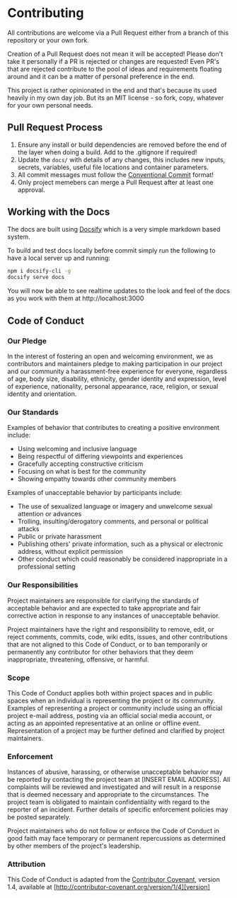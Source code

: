# Contributing

All contributions are welcome via a Pull Request either from a branch of this repository or your own fork.

Creation of a Pull Request does not mean it will be accepted! Please don't take it personally if a PR is 
rejected or changes are requested! Even PR's that are rejected contribute to the pool of ideas and 
requirements floating around and it can be a matter of personal preference in the end. 

This project is rather opinionated in the end and that's because its used heavily in my own day job. 
But its an MIT license - so fork, copy, whatever for your own personal needs.

## Pull Request Process

1. Ensure any install or build dependencies are removed before the end of the layer when doing a 
   build. Add to the .gitignore if required!
2. Update the `docs/` with details of any changes, this includes new inputs, 
   secrets, variables, useful file locations and container parameters.
3. All commit messages must follow the [Conventional Commit](https://www.conventionalcommits.org/en/v1.0.0/)
   format!
4. Only project memebers can merge a Pull Request after at least one approval.

## Working with the Docs

The docs are built using [Docsify](https://docsify.js.org/) which is a very simple markdown based system.

To build and test docs locally before commit simply run the following to have a local server up and running:

```bash
npm i docsify-cli -g
docsify serve docs
```

You will now be able to see realtime updates to the look and feel of the docs as you work with them at
http://localhost:3000

## Code of Conduct

### Our Pledge

In the interest of fostering an open and welcoming environment, we as
contributors and maintainers pledge to making participation in our project and
our community a harassment-free experience for everyone, regardless of age, body
size, disability, ethnicity, gender identity and expression, level of experience,
nationality, personal appearance, race, religion, or sexual identity and
orientation.

### Our Standards

Examples of behavior that contributes to creating a positive environment
include:

* Using welcoming and inclusive language
* Being respectful of differing viewpoints and experiences
* Gracefully accepting constructive criticism
* Focusing on what is best for the community
* Showing empathy towards other community members

Examples of unacceptable behavior by participants include:

* The use of sexualized language or imagery and unwelcome sexual attention or
advances
* Trolling, insulting/derogatory comments, and personal or political attacks
* Public or private harassment
* Publishing others' private information, such as a physical or electronic
  address, without explicit permission
* Other conduct which could reasonably be considered inappropriate in a
  professional setting

### Our Responsibilities

Project maintainers are responsible for clarifying the standards of acceptable
behavior and are expected to take appropriate and fair corrective action in
response to any instances of unacceptable behavior.

Project maintainers have the right and responsibility to remove, edit, or
reject comments, commits, code, wiki edits, issues, and other contributions
that are not aligned to this Code of Conduct, or to ban temporarily or
permanently any contributor for other behaviors that they deem inappropriate,
threatening, offensive, or harmful.

### Scope

This Code of Conduct applies both within project spaces and in public spaces
when an individual is representing the project or its community. Examples of
representing a project or community include using an official project e-mail
address, posting via an official social media account, or acting as an appointed
representative at an online or offline event. Representation of a project may be
further defined and clarified by project maintainers.

### Enforcement

Instances of abusive, harassing, or otherwise unacceptable behavior may be
reported by contacting the project team at [INSERT EMAIL ADDRESS]. All
complaints will be reviewed and investigated and will result in a response that
is deemed necessary and appropriate to the circumstances. The project team is
obligated to maintain confidentiality with regard to the reporter of an incident.
Further details of specific enforcement policies may be posted separately.

Project maintainers who do not follow or enforce the Code of Conduct in good
faith may face temporary or permanent repercussions as determined by other
members of the project's leadership.

### Attribution

This Code of Conduct is adapted from the [Contributor Covenant][homepage], version 1.4,
available at [http://contributor-covenant.org/version/1/4][version]

[homepage]: http://contributor-covenant.org
[version]: http://contributor-covenant.org/version/1/4/